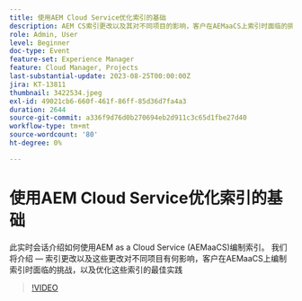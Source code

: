 ```yaml
---
title: 使用AEM Cloud Service优化索引的基础
description: AEM CS索引更改以及其对不同项目的影响，客户在AEMaaCS上索引时面临的挑战，以及优化这些索引的最佳实践
role: Admin, User
level: Beginner
doc-type: Event
feature-set: Experience Manager
feature: Cloud Manager, Projects
last-substantial-update: 2023-08-25T00:00:00Z
jira: KT-13811
thumbnail: 3422534.jpeg
exl-id: 49021cb6-660f-461f-86ff-85d36d7fa4a3
duration: 2644
source-git-commit: a336f9d76d0b270694eb2d911c3c65d1fbe27d40
workflow-type: tm+mt
source-wordcount: '80'
ht-degree: 0%

---
```


# 使用AEM Cloud Service优化索引的基础

此实时会话介绍如何使用AEM as a Cloud Service (AEMaaCS)编制索引。 我们将介绍 — 索引更改以及这些更改对不同项目有何影响，客户在AEMaaCS上编制索引时面临的挑战，以及优化这些索引的最佳实践

>[!VIDEO](https://video.tv.adobe.com/v/3422534/?learn=on)
